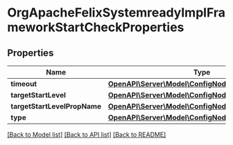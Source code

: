 # OrgApacheFelixSystemreadyImplFrameworkStartCheckProperties

## Properties
Name | Type | Description | Notes
------------ | ------------- | ------------- | -------------
**timeout** | [**OpenAPI\Server\Model\ConfigNodePropertyInteger**](ConfigNodePropertyInteger.md) |  | [optional] 
**targetStartLevel** | [**OpenAPI\Server\Model\ConfigNodePropertyInteger**](ConfigNodePropertyInteger.md) |  | [optional] 
**targetStartLevelPropName** | [**OpenAPI\Server\Model\ConfigNodePropertyString**](ConfigNodePropertyString.md) |  | [optional] 
**type** | [**OpenAPI\Server\Model\ConfigNodePropertyDropDown**](ConfigNodePropertyDropDown.md) |  | [optional] 

[[Back to Model list]](../README.md#documentation-for-models) [[Back to API list]](../README.md#documentation-for-api-endpoints) [[Back to README]](../README.md)


